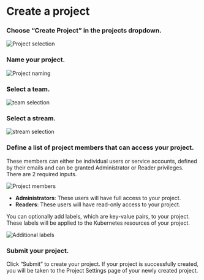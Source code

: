 # Create a project

### Choose “Create Project” in the projects dropdown.

![Project selection](../../.gitbook/assets/create\_project\_button.png)

### Name your project.

![Project naming](../../.gitbook/assets/name\_project.png)

### Select a team.

![team selection](../../.gitbook/assets/project\_team.png)

### Select a stream.

![stream selection](../../.gitbook/assets/project\_stream.png)

### Define a list of project members that can access your project.

These members can either be individual users or service accounts, defined by their emails and can be granted Administrator or Reader privileges. There are 2 required inputs.

![Project members](../../.gitbook/assets/project\_members.png)

* **Administrators**: These users will have full access to your project.
* **Readers**: These users will have read-only access to your project.

You can optionally add labels, which are key-value pairs, to your project. These labels will be applied to the Kubernetes resources of your project.

![Additional labels](../../.gitbook/assets/project\_labels.png)

### Submit your project.

Click “Submit” to create your project. If your project is successfully created, you will be taken to the Project Settings page of your newly created project.
